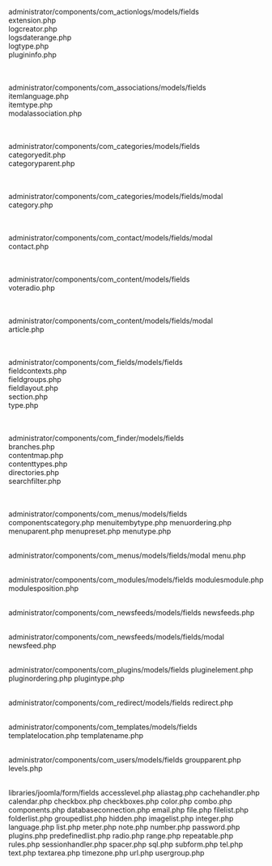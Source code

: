 administrator/components/com_actionlogs/models/fields <br/>
extension.php<br/>
logcreator.php<br/>
logsdaterange.php<br/>
logtype.php<br/>
plugininfo.php<br/>
<br/>
<br/>

administrator/components/com_associations/models/fields<br/>
itemlanguage.php<br/>
itemtype.php<br/>
modalassociation.php<br/>
<br/>
<br/>

administrator/components/com_categories/models/fields<br/>
categoryedit.php<br/>
categoryparent.php<br/>
<br/>
<br/>

administrator/components/com_categories/models/fields/modal<br/>
category.php<br/>
<br/>
<br/>

administrator/components/com_contact/models/fields/modal<br/>
contact.php<br/>
<br/>
<br/>

administrator/components/com_content/models/fields<br/>
voteradio.php<br/>
<br/>
<br/>

administrator/components/com_content/models/fields/modal<br/>
article.php<br/>
<br/>
<br/>


administrator/components/com_fields/models/fields<br/>
fieldcontexts.php<br/>
fieldgroups.php<br/>
fieldlayout.php<br/>
section.php<br/>
type.php<br/>
<br/>
<br/>


administrator/components/com_finder/models/fields<br/>
branches.php<br/>
contentmap.php<br/>
contenttypes.php<br/>
directories.php<br/>
searchfilter.php<br/>
<br/>
<br/>


administrator/components/com_menus/models/fields
componentscategory.php
menuitembytype.php
menuordering.php
menuparent.php
menupreset.php
menutype.php
<br/>
<br/>


administrator/components/com_menus/models/fields/modal
menu.php
<br/>
<br/>


administrator/components/com_modules/models/fields
modulesmodule.php
modulesposition.php
<br/>
<br/>



administrator/components/com_newsfeeds/models/fields
newsfeeds.php
<br/>
<br/>

administrator/components/com_newsfeeds/models/fields/modal
newsfeed.php
<br/>
<br/>

administrator/components/com_plugins/models/fields
pluginelement.php
pluginordering.php
plugintype.php
<br/>
<br/>

administrator/components/com_redirect/models/fields
redirect.php
<br/>
<br/>

administrator/components/com_templates/models/fields
templatelocation.php
templatename.php
<br/>
<br/>

administrator/components/com_users/models/fields
groupparent.php
levels.php
<br/>
<br/>


libraries/joomla/form/fields
accesslevel.php
aliastag.php
cachehandler.php
calendar.php
checkbox.php
checkboxes.php
color.php
combo.php
components.php
databaseconnection.php
email.php
file.php
filelist.php
folderlist.php
groupedlist.php
hidden.php
imagelist.php
integer.php
language.php
list.php
meter.php
note.php
number.php
password.php
plugins.php
predefinedlist.php
radio.php
range.php
repeatable.php
rules.php
sessionhandler.php
spacer.php
sql.php
subform.php
tel.php
text.php
textarea.php
timezone.php
url.php
usergroup.php